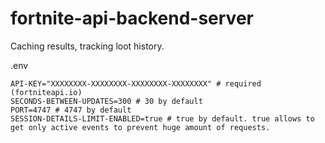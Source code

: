 # fortnite-api-backend-server
Caching results, tracking loot history.

.env
```
API-KEY="XXXXXXXX-XXXXXXXX-XXXXXXXX-XXXXXXXX" # required (fortniteapi.io)
SECONDS-BETWEEN-UPDATES=300 # 30 by default
PORT=4747 # 4747 by default
SESSION-DETAILS-LIMIT-ENABLED=true # true by default. true allows to get only active events to prevent huge amount of requests.
```